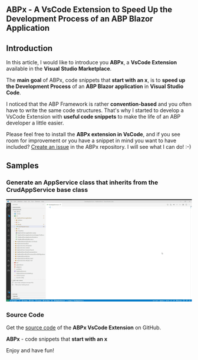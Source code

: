 ## ABPx - A VsCode Extension to Speed Up the Development Process of an ABP Blazor Application

## Introduction

In this article, I would like to introduce you **ABPx**, a **VsCode Extension** available in the **Visual Studio Marketplace**.

The **main goal** of ABPx, code snippets that **start with an x**, is to **speed up the Development Process** of an **ABP Blazor application** in **Visual Studio Code**.

I noticed that the ABP Framework is rather **convention-based** and you often have to write the same code structures. That's why I started to develop a VsCode Extension with **useful code snippets** to make the life of an ABP developer a little easier.

Please feel free to install the **ABPx extension in VsCode**, and if you see room for improvement or you have a snippet in mind you want to have included? [Create an issue](https://github.com/bartvanhoey/ABPx/issues/new) in the ABPx repository. I will see what I can do! :-)

## Samples

### Generate an AppService class that inherits from the CrudAppService base class

![CrudAppService snippet!](images/crudappservice.gif "Generate an AppService class that inherits from the CrudAppService base class!")

### Source Code

Get the [source code](https://github.com/bartvanhoey/ABPx) of the **ABPx VsCode Extension** on GitHub.

**ABPx** - code snippets that **start with an x**

Enjoy and have fun!
